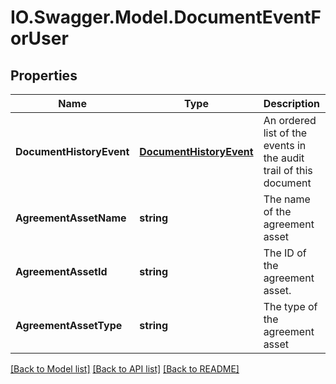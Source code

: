 # IO.Swagger.Model.DocumentEventForUser
## Properties

Name | Type | Description | Notes
------------ | ------------- | ------------- | -------------
**DocumentHistoryEvent** | [**DocumentHistoryEvent**](DocumentHistoryEvent.md) | An ordered list of the events in the audit trail of this document | [optional] 
**AgreementAssetName** | **string** | The name of the agreement asset | [optional] 
**AgreementAssetId** | **string** | The ID of the agreement asset. | [optional] 
**AgreementAssetType** | **string** | The type of the agreement asset | [optional] 

[[Back to Model list]](../README.md#documentation-for-models) [[Back to API list]](../README.md#documentation-for-api-endpoints) [[Back to README]](../README.md)

